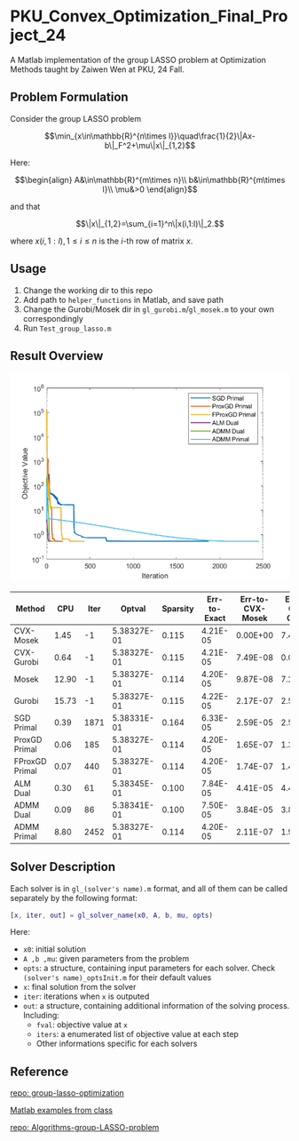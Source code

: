 # PKU_Convex_Optimization_Final_Project_24
A Matlab implementation of the group LASSO problem at Optimization Methods taught by Zaiwen Wen at PKU, 24 Fall.

## Problem Formulation

Consider the group LASSO problem

```math
\min_{x\in\mathbb{R}^{n\times l}}\quad\frac{1}{2}\|Ax-b\|_F^2+\mu\|x\|_{1,2}
```

Here:

```math
\begin{align}
A&\in\mathbb{R}^{m\times n}\\
b&\in\mathbb{R}^{m\times l}\\
\mu&>0
\end{align}
```

and that

```math
\|x\|_{1,2}=\sum_{i=1}^n\|x(i,1:l)\|_2.
```

where $x(i,1:l),1\leq i\leq n$ is the $i$-th row of matrix $x$.

## Usage

1. Change the working dir to this repo
2. Add path to `helper_functions` in Matlab, and save path
3. Change the Gurobi/Mosek dir in `gl_gurobi.m`/`gl_mosek.m` to your own correspondingly
4. Run `Test_group_lasso.m`

## Result Overview

![gl_compare](figures/gl_compare.png)

| Method         | CPU   | Iter | Optval      | Sparsity | Err-to-Exact | Err-to-CVX-Mosek | Err-to-CVX-Gurobi |
| -------------- | ----- | ---- | ----------- | -------- | ------------ | ---------------- | ----------------- |
| CVX-Mosek      | 1.45  | -1   | 5.38327E-01 | 0.115    | 4.21E-05     | 0.00E+00         | 7.49E-08          |
| CVX-Gurobi     | 0.64  | -1   | 5.38327E-01 | 0.115    | 4.21E-05     | 7.49E-08         | 0.00E+00          |
| Mosek          | 12.90 | -1   | 5.38327E-01 | 0.114    | 4.20E-05     | 9.87E-08         | 7.25E-08          |
| Gurobi         | 15.73 | -1   | 5.38327E-01 | 0.115    | 4.22E-05     | 2.17E-07         | 2.50E-07          |
| SGD Primal     | 0.39  | 1871 | 5.38331E-01 | 0.164    | 6.33E-05     | 2.59E-05         | 2.59E-05          |
| ProxGD Primal  | 0.06  | 185  | 5.38327E-01 | 0.114    | 4.20E-05     | 1.65E-07         | 1.33E-07          |
| FProxGD Primal | 0.07  | 440  | 5.38327E-01 | 0.114    | 4.20E-05     | 1.74E-07         | 1.44E-07          |
| ALM Dual       | 0.30  | 61   | 5.38345E-01 | 0.100    | 7.84E-05     | 4.41E-05         | 4.41E-05          |
| ADMM Dual      | 0.09  | 86   | 5.38341E-01 | 0.100    | 7.50E-05     | 3.84E-05         | 3.84E-05          |
| ADMM Primal    | 8.80  | 2452 | 5.38327E-01 | 0.114    | 4.20E-05     | 2.11E-07         | 1.90E-07          |

## Solver Description

Each solver is in `gl_(solver's name).m`  format, and all of them can be called separately by the following format:

```matlab
[x, iter, out] = gl_solver_name(x0, A, b, mu, opts)
```

Here:

- `x0`: initial solution
- `A ,b ,mu`: given parameters from the problem
- `opts`: a structure, containing input parameters for each solver. Check `(solver's name)_optsInit.m` for their default values
- `x`: final solution from the solver
- `iter`: iterations when `x` is outputed
- `out`: a structure, containing additional information of the solving process. Including:
  - `fval`: objective value at `x`
  - `iters`: a enumerated list of objective value at each step
  - Other informations specific for each solvers

## Reference

[repo: group-lasso-optimization](https://github.com/gzz2000/group-lasso-optimization)

[Matlab examples from class](http://faculty.bicmr.pku.edu.cn/~wenzw/optbook/pages/contents/contents.html)

[repo: Algorithms-group-LASSO-problem](https://github.com/AkexStar/Algorithms-group-LASSO-problem/tree/main)
